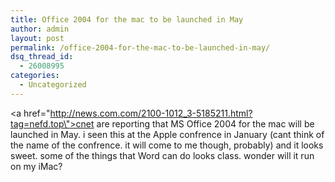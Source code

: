 ```yaml
---
title: Office 2004 for the mac to be launched in May
author: admin
layout: post
permalink: /office-2004-for-the-mac-to-be-launched-in-may/
dsq_thread_id:
  - 26008995
categories:
  - Uncategorized
---
```

<a href=\"http://news.com.com/2100-1012_3-5185211.html?tag=nefd.top\">cnet are reporting that</a> MS Office 2004 for the mac will be launched in May. i seen this at the Apple confrence in January (cant think of the name of the confrence. it will come to me though, probably) and it looks sweet. some of the things that Word can do looks class. wonder will it run on my iMac?